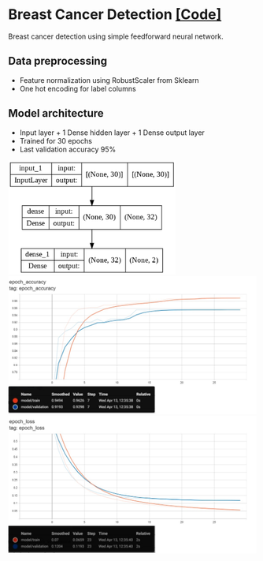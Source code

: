# Breast Cancer Detection <a href="https://htmlpreview.github.io/?https://raw.githubusercontent.com/SarahHannes/breast-cancer-detection/main/breast_cancer_detection.html">[Code]</a>

Breast cancer detection using simple feedforward neural network.

## Data preprocessing

- Feature normalization using RobustScaler from Sklearn
- One hot encoding for label columns

## Model architecture

- Input layer + 1 Dense hidden layer + 1 Dense output layer
- Trained for 30 epochs
- Last validation accuracy 95%

<img src="plot/model.png" width="340">
<img src="plot/accuracy.jpg" width="800">
<img src="plot/loss.jpg" width="800">
